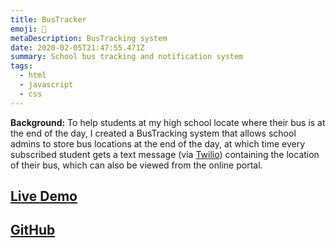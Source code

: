 ```yaml
---
title: BusTracker
emoji: 🚌
metaDescription: BusTracking system
date: 2020-02-05T21:47:55.471Z
summary: School bus tracking and notification system
tags:
  - html
  - javascript
  - css
---
```

**Background:** To help students at my high school locate where their bus is at the end of the day, I created a BusTracking system that allows school admins to store bus locations at the end of the day, at which time every subscribed student gets a text message (via [Twilio](https://twilio.com/)) containing the location of their bus, which can also be viewed from the online portal.

## [Live Demo](https://bustracker-nhs.web.app/)
## [GitHub](https://github.com/shiv213/BusTracker)
